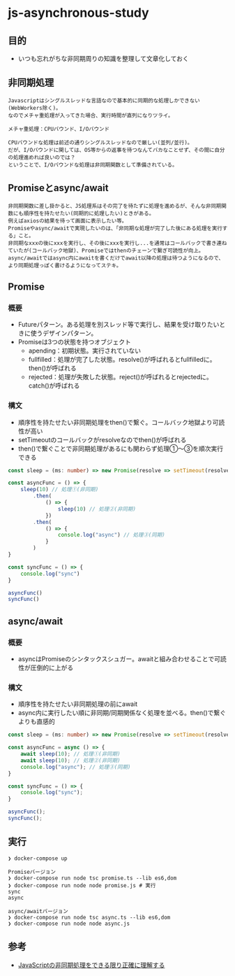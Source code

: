 # js-asynchronous-study

## 目的
- いつも忘れがちな非同期周りの知識を整理して文章化しておく

## 非同期処理
```
Javascriptはシングルスレッドな言語なので基本的に同期的な処理しかできない(WebWorkers除く)。
なのでメチャ重処理が入ってきた場合、実行時間が直列になりツライ。

メチャ重処理：CPUバウンド、I/Oバウンド

CPUバウンドな処理は前述の通りシングルスレッドなので厳しい(並列/並行)。
だが、I/Oバウンドに関しては、OS等からの返事を待つなんてバカなことせず、その間に自分の処理進めれば良いのでは？
ということで、I/Oバウンドな処理は非同期関数として準備されている。
```

## Promiseとasync/await
```
非同期関数に差し掛かると、JS処理系はその完了を待たずに処理を進めるが、そんな非同期関数にも順序性を持たせたい(同期的に処理したい)ときがある。
例えばaxiosの結果を待って画面に表示したい等。
Promiseやasync/awaitで実現したいのは、「非同期な処理が完了した後にある処理を実行する」こと。
非同期なxxxの後にxxxを実行し、その後にxxxを実行し...を通常はコールバックで書き連ねていたが(コールバック地獄)、Promiseではthenのチェーンで繋ぎ可読性が向上。
async/awaitではasync内にawaitを書くだけでawait以降の処理は待つようになるので、より同期処理っぽく書けるようになってステキ。
```

## Promise
### 概要
- Futureパターン。ある処理を別スレッド等で実行し、結果を受け取りたいときに使うデザインパターン。
- Promiseは3つの状態を持つオブジェクト
    - apending：初期状態。実行されていない
    - fullfilled：処理が完了した状態。resolve()が呼ばれるとfullfilledに。then()が呼ばれる
    - rejected：処理が失敗した状態。reject()が呼ばれるとrejectedに。catch()が呼ばれる
### 構文
- 順序性を持たせたい非同期処理をthen()で繋ぐ。コールバック地獄より可読性が高い
- setTimeoutのコールバックがresolveなのでthen()が呼ばれる
- then()で繋ぐことで非同期処理があるにも関わらず処理①〜③を順次実行できる
```xxx.ts
const sleep = (ms: number) => new Promise(resolve => setTimeout(resolve, ms));

const asyncFunc = () => {
    sleep(10) // 処理①(非同期)
        .then(
            () => {
                sleep(10) // 処理②(非同期)
            })
        .then(
            () => {
                console.log("async") // 処理③(同期)
            }
        )
}

const syncFunc = () => {
    console.log("sync")
}

asyncFunc()
syncFunc()
```

## async/await
### 概要
- asyncはPromiseのシンタックスシュガー。awaitと組み合わせることで可読性が圧倒的に上がる
### 構文
- 順序性を持たせたい非同期処理の前にawait
- async内に実行したい順に非同期/同期関係なく処理を並べる。then()で繋ぐよりも直感的
```xxx.ts
const sleep = (ms: number) => new Promise(resolve => setTimeout(resolve, ms));

const asyncFunc = async () => {
    await sleep(10); // 処理①(非同期)
    await sleep(10); // 処理②(非同期)
    console.log("async"); // 処理③(同期)
}

const syncFunc = () => {
    console.log("sync");
}

asyncFunc();
syncFunc();

```

## 実行
```
❯ docker-compose up

Promiseバージョン
❯ docker-compose run node tsc promise.ts --lib es6,dom
❯ docker-compose run node node promise.js # 実行
sync
async

async/awaitバージョン
❯ docker-compose run node tsc async.ts --lib es6,dom
❯ docker-compose run node node async.js

```

## 参考
- [JavaScriptの非同期処理をできる限り正確に理解する](https://qiita.com/UTDoi/items/d49ea919818d9b519f93)
